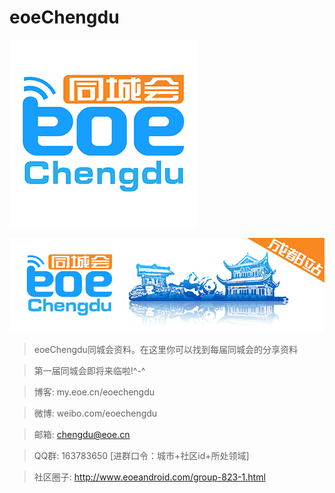 eoeChengdu
==========
![image](./0.同城会资料/logo_300x300.png)

![image](./0.同城会资料/flag_700x210.jpg)

>eoeChengdu同城会资料。在这里你可以找到每届同城会的分享资料

>第一届同城会即将来临啦!^-^

>博客: my.eoe.cn/eoechengdu

>微博: weibo.com/eoechengdu

>邮箱: chengdu@eoe.cn

>QQ群: 163783650 [进群口令：城市+社区id+所处领域]

>社区圈子: http://www.eoeandroid.com/group-823-1.html